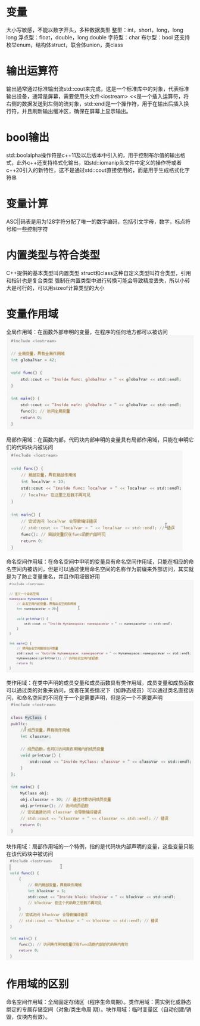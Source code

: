 # 变量
 大小写敏感，不能以数字开头，多种数据类型
 整型：int，short，long，long long
 浮点型：float，double，long double
 字符型：char
 布尔型：bool
 还支持枚举enum，结构体struct，联合体union，类class


# 输出运算符
 输出通常通过标准输出流std::cout来完成，这是一个标准库中的对象，代表标准输出设备，通常是屏幕，需要使用头文件\<iostream\>
 <<是一个插入运算符，将右侧的数据发送到左侧的流对象，std::endl是一个操作符，用于在输出后插入换行符，并且刷新输出缓冲区，确保在屏幕上显示输出。

# bool输出
 std::boolalpha操作符是c++11及以后版本中引入的，用于控制布尔值的输出格式，此外c++还支持格式化输出，如std::iomanip头文件中定义的操作符或者c++20引入的新特性，这不是通过std::cout直接使用的，而是用于生成格式化字符串

# 变量计算
 ASC||码表是用为128字符分配了唯一的数字编码，包括引文字母，数字，标点符号和一些控制字符

# 内置类型与符合类型
 C++提供的基本类型叫内置类型
 struct和class这种自定义类型叫符合类型，引用和指针也是复合类型
 强制在内置类型中进行转换可能会导致精度丢失，所以小转大是可行的，可以用sizeof计算类型的大小

# 变量作用域
 全局作用域：在函数外部申明的变量，在程序的任何地方都可以被访问
  ![alt text](image.png)

 局部作用域：在函数内部，代码块内部申明的变量具有局部作用域，只能在申明它们的代码块内被访问
 ![alt text](image-1.png)
 
 命名空间作用域：在命名空间中申明的变量具有命名空间作用域，只能在相应的命名空间内被访问，但是可以通过使用命名空间的名称作为前缀来外部访问，其实就是为了防止变量重名，并且作用域很好用
 ![alt text](image-2.png)
 
 类作用域：在类中声明的成员变量和成员函数具有类作用域，成员变量和成员函数可以通过类的对象来访问，或者在某些情况下（如静态成员）可以通过类名直接访问，和命名空间的不同在于一个是需要声明，但是另一个不需要声明
 ![alt text](image-3.png)
 
 块作用域：局部作用域的一个特例，指的是代码块内部声明的变量，这些变量只能在该代码块中被访问
 ![alt text](image-4.png)
 
# 作用域的区别
 命名空间作用域​​：全局固定存储区（程序生命周期）。
​​类作用域​​：需实例化或静态绑定的专属存储空间（对象/类生命周 期）。
​块作用域​​：临时变量区（自动创建/销毁，仅块内有效）。


